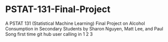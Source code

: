 # PSTAT-131-Final-Project
 A PSTAT 131 (Statistical Machine Learning) Final Project on Alcohol Consumption in Secondary Students by Sharon Nguyen, Matt Lee, and Paul Song
first time git hub user calling in 1 2 3